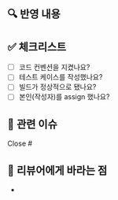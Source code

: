 ## 🔍 반영 내용
<!-- 이번 PR에서 작업한 내용을 간단히 설명해주세요 -->

## ✅ 체크리스트
- [ ] 코드 컨벤션을 지켰나요?
- [ ] 테스트 케이스를 작성했나요?
- [ ] 빌드가 정상적으로 됐나요?
- [ ] 본인(작성자)를 assign 했나요?

## 🔗 관련 이슈
<!-- ex. Close #123 -->
Close #

## 👀 리뷰어에게 바라는 점
<!-- 코드에서 중점적으로 봐줬으면 하는 부분이나, 궁금한 부분을 자유롭게 작성해주세요 -->
-

